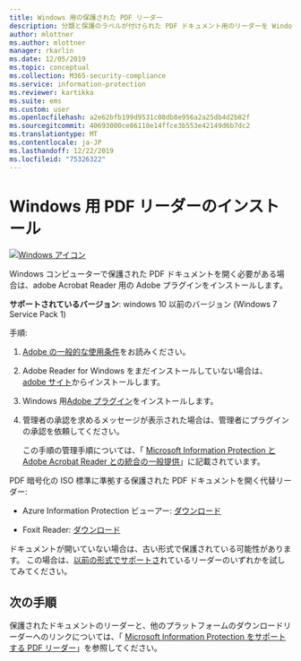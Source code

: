 ```yaml
---
title: Windows 用の保護された PDF リーダー
description: 分類と保護のラベルが付けられた PDF ドキュメント用のリーダーを Windows にインストールする
author: mlottner
ms.author: mlottner
manager: rkarlin
ms.date: 12/05/2019
ms.topic: conceptual
ms.collection: M365-security-compliance
ms.service: information-protection
ms.reviewer: kartikka
ms.suite: ems
ms.custom: user
ms.openlocfilehash: a2e62bfb199d9531c08db8e956a2a25db4d2b82f
ms.sourcegitcommit: 40693000ce86110e14ffce3b553e42149d6b7dc2
ms.translationtype: MT
ms.contentlocale: ja-JP
ms.lasthandoff: 12/22/2019
ms.locfileid: "75326322"
---
```

# <a name="install-a-pdf-reader-for-windows"></a>Windows 用 PDF リーダーのインストール

[![Windows アイコン](../media/develop/windows-icon.png)](https://go.microsoft.com/fwlink/?linkid=2050049)

Windows コンピューターで保護された PDF ドキュメントを開く必要がある場合は、adobe Acrobat Reader 用の Adobe プラグインをインストールします。

**サポートされているバージョン**: windows 10 以前のバージョン (Windows 7 Service Pack 1)

手順: 

1. [Adobe の一般的な使用条件](https://www.adobe.com/legal/terms.html)をお読みください。

2. Adobe Reader for Windows をまだインストールしていない場合は、 [adobe サイト](https://www.adobe.com/)からインストールします。

3. Windows 用[Adobe プラグイン](https://go.microsoft.com/fwlink/?linkid=2050049)をインストールします。

4. 管理者の承認を求めるメッセージが表示された場合は、管理者にプラグインの承認を依頼してください。
    
    この手順の管理手順については、「 [Microsoft Information Protection と Adobe Acrobat Reader との統合の一般提供](https://techcommunity.microsoft.com/t5/Azure-Information-Protection/General-Availability-of-Adobe-Acrobat-Reader-integration-with/ba-p/298396)」に記載されています。

PDF 暗号化の ISO 標準に準拠する保護された PDF ドキュメントを開く代替リーダー:

- Azure Information Protection ビューアー: [ダウンロード](https://go.microsoft.com/fwlink/?linkid=838993)

- Foxit Reader: [ダウンロード](https://www.foxitsoftware.com/pdf-reader/)


ドキュメントが開いていない場合は、古い形式で保護されている可能性があります。 この場合は、[以前の形式でサポートさ](protected-pdf-readers.md#support-for-previous-formats)れているリーダーのいずれかを試してみてください。

## <a name="next-steps"></a>次の手順

保護されたドキュメントのリーダーと、他のプラットフォームのダウンロードリーダーへのリンクについては、「 [Microsoft Information Protection をサポートする PDF リーダー](protected-pdf-readers.md)」を参照してください。

